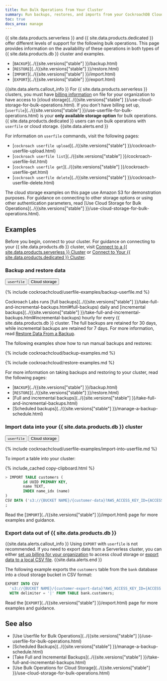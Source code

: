 ```yaml
---
title: Run Bulk Operations from Your Cluster
summary: Run backups, restores, and imports from your CockroachDB Cloud cluster.
toc: true
docs_area: manage
---
```


{{ site.data.products.serverless }} and {{ site.data.products.dedicated }} offer different levels of support for the following bulk operations. This page provides information on the availability of these operations in both types of {{ site.data.products.db }} cluster and examples.

- [`BACKUP`](../{{site.versions["stable"] }}/backup.html)
- [`RESTORE`](../{{site.versions["stable"] }}/restore.html)
- [`IMPORT`](../{{site.versions["stable"] }}/import.html)
- [`EXPORT`](../{{site.versions["stable"] }}/export.html)


{{site.data.alerts.callout_info }}
For {{ site.data.products.serverless }} clusters, you must have [billing information](billing-management.html) on file for your organization to have access to [cloud storage](../{{site.versions["stable"] }}/use-cloud-storage-for-bulk-operations.html). If you don't have billing set up, [`userfile`](../{{site.versions["stable"] }}/use-userfile-for-bulk-operations.html) is your **only available storage option** for bulk operations. {{ site.data.products.dedicated }} users can run bulk operations with `userfile` or cloud storage.
{{site.data.alerts.end }}

For information on `userfile` commands, visit the following pages:

- [`cockroach userfile upload`](../{{site.versions["stable"] }}/cockroach-userfile-upload.html)
- [`cockroach userfile list`](../{{site.versions["stable"] }}/cockroach-userfile-list.html)
- [`cockroach userfile get`](../{{site.versions["stable"] }}/cockroach-userfile-get.html)
- [`cockroach userfile delete`](../{{site.versions["stable"] }}/cockroach-userfile-delete.html)

The cloud storage examples on this page use Amazon S3 for demonstration purposes. For guidance on connecting to other storage options or using other authentication parameters, read [Use Cloud Storage for Bulk Operations](../{{site.versions["stable"] }}/use-cloud-storage-for-bulk-operations.html).

## Examples

Before you begin, connect to your cluster. For guidance on connecting to your {{ site.data.products.db }} cluster, visit [Connect to a {{ site.data.products.serverless }} Cluster](connect-to-a-serverless-cluster.html) or [Connect to Your {{ site.data.products.dedicated }} Cluster](connect-to-your-cluster.html).

### Backup and restore data

<div class="filters clearfix">
  <button class="filter-button" data-scope="userfile"><code>userfile</code></button>
  <button class="filter-button" data-scope="cloud">Cloud storage</button>
</div>

<section class="filter-content" markdown="1" data-scope="userfile">

{% include cockroachcloud/userfile-examples/backup-userfile.md %}

</section>

<section class="filter-content" markdown="1" data-scope="cloud">

Cockroach Labs runs [full backups](../{{site.versions["stable"] }}/take-full-and-incremental-backups.html#full-backups) daily and [incremental backups](../{{site.versions["stable"] }}/take-full-and-incremental-backups.html#incremental-backups) hourly for every {{ site.data.products.db }} cluster. The full backups are retained for 30 days, while incremental backups are retained for 7 days. For more information, read [Restore Data From a Backup](../cockroachcloud/backups-page.html).

The following examples show how to run manual backups and restores:

{% include cockroachcloud/backup-examples.md %}

{% include cockroachcloud/restore-examples.md %}

For more information on taking backups and restoring to your cluster, read the following pages:

- [`BACKUP`](../{{site.versions["stable"] }}/backup.html)
- [`RESTORE`](../{{site.versions["stable"] }}/restore.html)
- [Full and incremental backups](../{{site.versions["stable"] }}/take-full-and-incremental-backups.html)
- [Scheduled backups](../{{site.versions["stable"] }}/manage-a-backup-schedule.html)

</section>

### Import data into your {{ site.data.products.db }} cluster

<div class="filters clearfix">
  <button class="filter-button" data-scope="userfile"><code>userfile</code></button>
  <button class="filter-button" data-scope="cloud">Cloud storage</button>
</div>

<section class="filter-content" markdown="1" data-scope="userfile">

{% include cockroachcloud/userfile-examples/import-into-userfile.md %}

</section>

<section class="filter-content" markdown="1" data-scope="cloud">

To import a table into your cluster:

{% include_cached copy-clipboard.html %}
~~~ sql
> IMPORT TABLE customers (
		id UUID PRIMARY KEY,
		name TEXT,
		INDEX name_idx (name)
)
CSV DATA ('s3://{BUCKET NAME}/{customer-data}?AWS_ACCESS_KEY_ID={ACCESS KEY}&AWS_SECRET_ACCESS_KEY={SECRET ACCESS KEY}')
;
~~~

Read the [`IMPORT`](../{{site.versions["stable"] }}/import.html) page for more examples and guidance.

</section>

### Export data out of {{ site.data.products.db }}

{{site.data.alerts.callout_info }}
Using `EXPORT` with `userfile` is not recommended. If you need to export data from a Serverless cluster, you can either [set up billing for your organization](billing-management.html) to access cloud storage or [export data to a local CSV file](migrate-from-serverless-to-dedicated.html#step-1-export-data-to-a-local-csv-file).
{{site.data.alerts.end }}

The following example exports the `customers` table from the `bank` database into a cloud storage bucket in CSV format:

~~~sql
EXPORT INTO CSV
  's3://{BUCKET NAME}/{customer-export-data}?AWS_ACCESS_KEY_ID={ACCESS KEY}&AWS_SECRET_ACCESS_KEY={SECRET ACCESS KEY}'
  WITH delimiter = '|' FROM TABLE bank.customers;
~~~

Read the [`EXPORT`](../{{site.versions["stable"] }}/export.html) page for more examples and guidance.

## See also

- [Use Userfile for Bulk Operations](../{{site.versions["stable"] }}/use-userfile-for-bulk-operations.html)
- [Scheduled Backups](../{{site.versions["stable"] }}/manage-a-backup-schedule.html)
- [Take Full and Incremental Backups](../{{site.versions["stable"] }}/take-full-and-incremental-backups.html)
- [Use Bulk Operations for Cloud Storage](../{{site.versions["stable"] }}/use-cloud-storage-for-bulk-operations.html)
